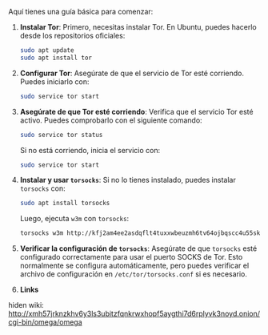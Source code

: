 Aquí tienes una guía básica para comenzar:

1. **Instalar Tor**: Primero, necesitas instalar Tor. En Ubuntu, puedes hacerlo desde los repositorios oficiales:

   ```bash
   sudo apt update
   sudo apt install tor
   ```

2. **Configurar Tor**: Asegúrate de que el servicio de Tor esté corriendo. Puedes iniciarlo con:

   ```bash
   sudo service tor start
   ```

3. **Asegúrate de que Tor esté corriendo**: Verifica que el servicio Tor esté activo. Puedes comprobarlo con el siguiente comando:

   ```bash
   sudo service tor status
   ```

   Si no está corriendo, inicia el servicio con:

   ```bash
   sudo service tor start
   ```

4. **Instalar y usar `torsocks`**: Si no lo tienes instalado, puedes instalar `torsocks` con:

   ```bash
   sudo apt install torsocks
   ```

   Luego, ejecuta `w3m` con `torsocks`:

   ```bash
   torsocks w3m http://kfj2am4ee2asdqflt4tuxxwbeuzmh6tv64ojbqscc4u55skrechsxzad.onion/
   ```

5. **Verificar la configuración de `torsocks`**: Asegúrate de que `torsocks` esté configurado correctamente para usar el puerto SOCKS de Tor.
 Esto normalmente se configura automáticamente, 
 pero puedes verificar el archivo de configuración en `/etc/tor/torsocks.conf` si es necesario.

6. **Links**

hiden wiki: http://xmh57jrknzkhv6y3ls3ubitzfqnkrwxhopf5aygthi7d6rplyvk3noyd.onion/cgi-bin/omega/omega

